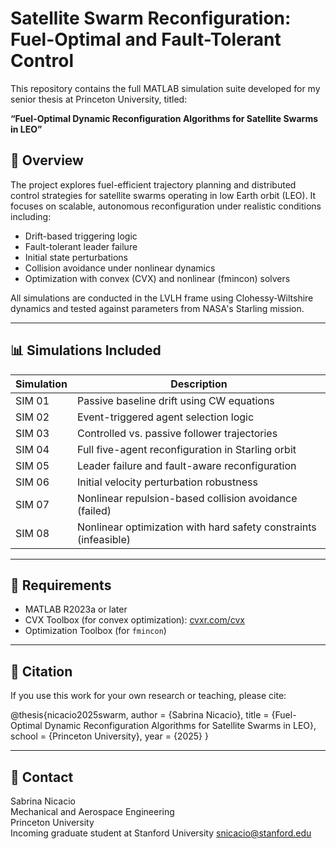 # Satellite Swarm Reconfiguration: Fuel-Optimal and Fault-Tolerant Control

This repository contains the full MATLAB simulation suite developed for my senior thesis at Princeton University, titled:

**“Fuel-Optimal Dynamic Reconfiguration Algorithms for Satellite Swarms in LEO”**

## 🚀 Overview

The project explores fuel-efficient trajectory planning and distributed control strategies for satellite swarms operating in low Earth orbit (LEO). It focuses on scalable, autonomous reconfiguration under realistic conditions including:

- Drift-based triggering logic
- Fault-tolerant leader failure
- Initial state perturbations
- Collision avoidance under nonlinear dynamics
- Optimization with convex (CVX) and nonlinear (fmincon) solvers

All simulations are conducted in the LVLH frame using Clohessy-Wiltshire dynamics and tested against parameters from NASA's Starling mission.

---

## 📊 Simulations Included

| Simulation | Description |
|------------|-------------|
| SIM 01     | Passive baseline drift using CW equations |
| SIM 02     | Event-triggered agent selection logic |
| SIM 03     | Controlled vs. passive follower trajectories |
| SIM 04     | Full five-agent reconfiguration in Starling orbit |
| SIM 05     | Leader failure and fault-aware reconfiguration |
| SIM 06     | Initial velocity perturbation robustness |
| SIM 07     | Nonlinear repulsion-based collision avoidance (failed) |
| SIM 08     | Nonlinear optimization with hard safety constraints (infeasible) |

---

## 📌 Requirements

- MATLAB R2023a or later
- CVX Toolbox (for convex optimization): [cvxr.com/cvx](http://cvxr.com/cvx)
- Optimization Toolbox (for `fmincon`)

---

## 🔬 Citation

If you use this work for your own research or teaching, please cite:

@thesis{nicacio2025swarm, author = {Sabrina Nicacio}, title = {Fuel-Optimal Dynamic Reconfiguration Algorithms for Satellite Swarms in LEO}, school = {Princeton University}, year = {2025} }

---

## 🔗 Contact

Sabrina Nicacio  
Mechanical and Aerospace Engineering  
Princeton University  
Incoming graduate student at Stanford University
snicacio@stanford.edu  
